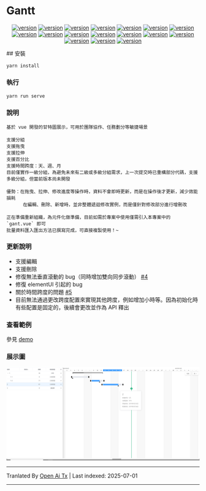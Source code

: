 # Gantt
<div style="text-align: center"><p><a href="https://openaitx.github.io/view.html?user=GGBeng1&project=Gantt&lang=en"><img src="https://img.shields.io/badge/EN-white" alt="version"></a> <a href="https://openaitx.github.io/view.html?user=GGBeng1&project=Gantt&lang=zh-CN"><img src="https://img.shields.io/badge/简中-white" alt="version"></a> <a href="https://openaitx.github.io/view.html?user=GGBeng1&project=Gantt&lang=zh-TW"><img src="https://img.shields.io/badge/繁中-white" alt="version"></a> <a href="https://openaitx.github.io/view.html?user=GGBeng1&project=Gantt&lang=ja"><img src="https://img.shields.io/badge/日本語-white" alt="version"></a> <a href="https://openaitx.github.io/view.html?user=GGBeng1&project=Gantt&lang=ko"><img src="https://img.shields.io/badge/한국어-white" alt="version"></a> <a href="https://openaitx.github.io/view.html?user=GGBeng1&project=Gantt&lang=th"><img src="https://img.shields.io/badge/ไทย-white" alt="version"></a> <a href="https://openaitx.github.io/view.html?user=GGBeng1&project=Gantt&lang=fr"><img src="https://img.shields.io/badge/Français-white" alt="version"></a> <a href="https://openaitx.github.io/view.html?user=GGBeng1&project=Gantt&lang=de"><img src="https://img.shields.io/badge/Deutsch-white" alt="version"></a> <a href="https://openaitx.github.io/view.html?user=GGBeng1&project=Gantt&lang=es"><img src="https://img.shields.io/badge/Español-white" alt="version"></a> <a href="https://openaitx.github.io/view.html?user=GGBeng1&project=Gantt&lang=it"><img src="https://img.shields.io/badge/Italiano-white" alt="version"></a> <a href="https://openaitx.github.io/view.html?user=GGBeng1&project=Gantt&lang=ru"><img src="https://img.shields.io/badge/Русский-white" alt="version"></a> <a href="https://openaitx.github.io/view.html?user=GGBeng1&project=Gantt&lang=pt"><img src="https://img.shields.io/badge/Português-white" alt="version"></a> <a href="https://openaitx.github.io/view.html?user=GGBeng1&project=Gantt&lang=nl"><img src="https://img.shields.io/badge/Nederlands-white" alt="version"></a> <a href="https://openaitx.github.io/view.html?user=GGBeng1&project=Gantt&lang=pl"><img src="https://img.shields.io/badge/Polski-white" alt="version"></a> <a href="https://openaitx.github.io/view.html?user=GGBeng1&project=Gantt&lang=ar"><img src="https://img.shields.io/badge/العربية-white" alt="version"></a> <a href="https://openaitx.github.io/view.html?user=GGBeng1&project=Gantt&lang=tr"><img src="https://img.shields.io/badge/Türkçe-white" alt="version"></a> <a href="https://openaitx.github.io/view.html?user=GGBeng1&project=Gantt&lang=vi"><img src="https://img.shields.io/badge/Tiếng Việt-white" alt="version"></a> </p></div>
## 安裝

```
yarn install
```

### 執行

```
yarn run serve
```

### 說明

```
基於 vue 開發的甘特圖展示，可用於團隊協作、任務劃分等敏捷場景

支援分組
支援拖曳
支援拉伸
支援百分比
支援時間跨度：天、週、月
目前僅實作一級分組，為避免未來有二級或多級分組需求，上一次提交時已重構部分代碼，支援多級分組，但當前版本尚未開發

優勢：在拖曳、拉伸、修改進度等操作時，資料不會即時更新，而是在操作後才更新，減少效能損耗
      在編輯、刪除、新增時，並非整體遞迴修改實例，而是僅針對修改部分進行增刪改

正在準備重新組織，為元件化做準備，目前如需於專案中使用僅需引入本專案中的 `gant.vue` 即可
批量資料匯入匯出方法已撰寫完成，可直接複製使用！~
```

### 更新說明

- 支援編輯
- 支援刪除
- 修復無法垂直滾動的 bug（同時增加雙向同步滾動） [#4](https://github.com/GGBeng1/Gantt/issues/4)
- 修復 elementUI 引起的 bug
- 關於時間跨度的問題 [#5](https://github.com/GGBeng1/Gantt/issues/5)
- 目前無法通過更改跨度配置來實現其他跨度，例如增加小時等。因為初始化時有些配置是固定的，後續會更改並作為 API 釋出

### 查看範例

參見 [demo](https://ggbeng1.github.io/Gantt/#/)

### 展示圖

<img src="https://raw.githubusercontent.com/GGBeng1/Gantt/master/public/demo.png" alt="">


---


Tranlated By [Open Ai Tx](https://github.com/OpenAiTx/OpenAiTx) | Last indexed: 2025-07-01


---